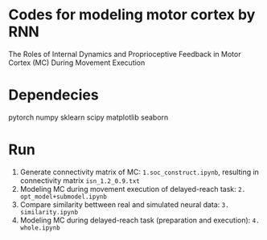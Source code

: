 # Codes for modeling motor cortex by RNN
The Roles of Internal Dynamics and Proprioceptive Feedback in Motor Cortex (MC) During Movement Execution
# Dependecies
pytorch
numpy
sklearn
scipy
matplotlib
seaborn
# Run
1. Generate connectivity matrix of MC: `1.soc_construct.ipynb`, resulting in connectivity matrix `isn_1.2_0.9.txt`
2. Modeling MC during movement execution of delayed-reach task: `2. opt_model+submodel.ipynb`
3. Compare similarity bettween real and simulated neural data: `3. similarity.ipynb`
4. Modeling MC during delayed-reach task (preparation and execution): `4. whole.ipynb`

